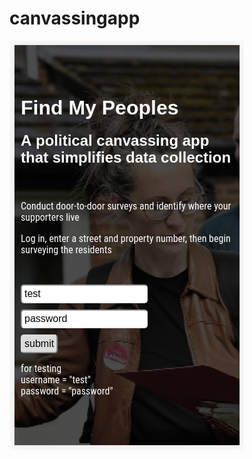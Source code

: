 # canvassingapp

![alt text](https://github.com/thisIsMeHello/canvassingapp/blob/master/public/media/canvassingAppSplash.png)
